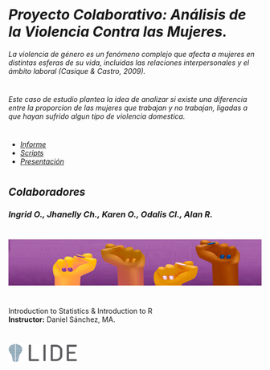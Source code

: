 #
# *Proyecto Colaborativo: Análisis de la Violencia Contra las Mujeres.* 

*La violencia de género es un fenómeno complejo que afecta a mujeres en distintas esferas de su vida, incluidas las relaciones interpersonales y el ámbito laboral (Casique & Castro, 2009).*
# 

*Este caso de estudio plantea la idea de analizar si existe una diferencia entre la proporcion de las mujeres que trabajan y no trabajan, ligadas a que hayan sufrido algun tipo de violencia domestica.*


#

- [*Informe*](Report)
- [*Scripts*](Scripts) 
- [*Presentación*](Presentation) 

#
## *Colaboradores*
### *Ingrid O., Jhanelly Ch., Karen O., Odalis Cl., Alan R.*
#

![alt text](Imagenes/image.png)
#

Introduction to Statistics & Introduction to R  
**Instructor:** Daniel Sánchez, MA. 
# 
![alt text](Imagenes/image3.png)
